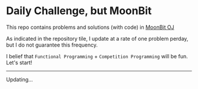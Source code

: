 # Daily Challenge, but MoonBit

This repo contains problems and solutions (with code) in [MoonBit OJ](https://oj.moonbitlang.com/problems])

As indicated in the repository tile, I update at a rate of one problem perday, but I do not guarantee this frequency.

I belief that `Functional Programming` + `Competition Programming` will be fun. Let's start!

---

Updating...
